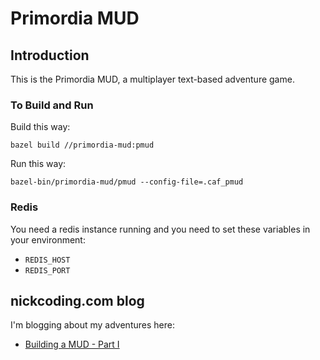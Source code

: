 # Primordia MUD

## Introduction

This is the Primordia MUD, a multiplayer text-based adventure game.

### To Build and Run

Build this way:

```
bazel build //primordia-mud:pmud
```

Run this way:

```
bazel-bin/primordia-mud/pmud --config-file=.caf_pmud 
```


### Redis

You need a redis instance running and you need to set these variables in your environment:

- `REDIS_HOST`
- `REDIS_PORT`

## nickcoding.com blog

I'm blogging about my adventures here:

- [Building a MUD - Part I](https://www.nickcoding.com/2022/02/18/building-a-mud-part-1/)
